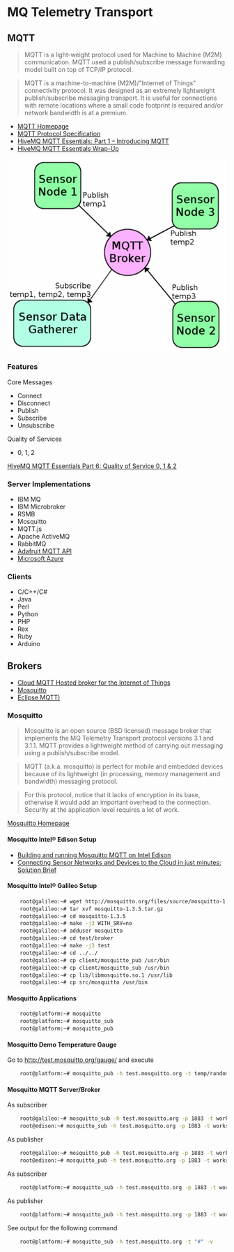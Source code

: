  MQ Telemetry Transport
==

## MQTT

> MQTT is a light-weight protocol used for Machine to Machine (M2M) communication. MQTT used a publish/subscribe message forwarding model built on top of TCP/IP protocol.

> MQTT is a machine-to-machine (M2M)/"Internet of Things" connectivity protocol. It was designed as an extremely lightweight publish/subscribe messaging transport. It is useful for connections with remote locations where a small code footprint is required and/or network bandwidth is at a premium.

- [MQTT Homepage](http://mqtt.org/)
- [MQTT Protocol Specification](http://www.ibm.com/developerworks/library/ws-mqtt/)
- [HiveMQ MQTT Essentials: Part 1 – Introducing MQTT](http://www.hivemq.com/blog/mqtt-essentials-part-1-introducing-mqtt)
- [HiveMQ MQTT Essentials Wrap-Up](http://www.hivemq.com/blog/mqtt-essentials-wrap-up)


![Source: Sparkfun.com](MQTT.PNG)

### Features

Core Messages

- Connect
- Disconnect
- Publish
- Subscribe
- Unsubscribe

Quality of Services

- 0, 1, 2

[HiveMQ MQTT Essentials Part 6: Quality of Service 0, 1 & 2](http://www.hivemq.com/mqtt-essentials-part-6-mqtt-quality-of-service-levels/)

### Server Implementations

- IBM MQ
- IBM Microbroker
- RSMB
- Mosquitto
- MQTT.js
- Apache ActiveMQ
- RabbitMQ
- [Adafruit MQTT API](https://learn.adafruit.com/adafruit-io/mqtt-api)
- [Microsoft Azure](http://iotmakerdendashboard.azurewebsites.net/install/publish.htm)

### Clients

- C/C++/C#
- Java
- Perl
- Python
- PHP
- Rex
- Ruby
- Arduino

## Brokers

- [Cloud MQTT Hosted broker for the Internet of Things](https://www.cloudmqtt.com/)
- [Mosquitto](http://test.mosquitto.org/)
- [Eclipse MQTT)](http://iot.eclipse.org/getting-started#tutorials)

### Mosquitto

> Mosquitto is an open source (BSD licensed) message broker that implements the MQ Telemetry Transport protocol versions 3.1 and 3.1.1. MQTT provides a lightweight method of carrying out messaging using a publish/subscribe model.

>MQTT (a.k.a. mosquitto) is perfect for mobile and embedded devices because of its lightweight (in processing, memory management and bandwidth) messaging protocol. 

> For this protocol, notice that it lacks of encryption in its base, otherwise it would add an important overhead to the connection. Security at the application level requires a lot of work.

[Mosquitto Homepage](http://mosquitto.org/)

#### Mosquitto Intel® Edison Setup

- [Building and running Mosquitto MQTT on Intel Edison](https://software.intel.com/en-us/blogs/2015/02/20/building-and-running-mosquitto-mqtt-on-intel-edison)
- [Connecting Sensor Networks and Devices to the Cloud in just minutes: Solution Brief](https://software.intel.com/sites/default/files/managed/52/10/IBM_Connecting_Sensor_Networks_and_Devices_Cloud_Minutes_Rev1_2.pdf)

#### Mosquitto Intel® Galileo Setup

```sh
    root@galileo:~# wget http://mosquitto.org/files/source/mosquitto-1.3.5.tar.gz
    root@galileo:~# tar xvf mosquitto-1.3.5.tar.gz
    root@galileo:~# cd mosquitto-1.3.5
    root@galileo:~# make -j3 WITH_SRV=no
    root@galileo:~# adduser mosquitto
    root@galileo:~# cd test/broker
    root@galileo:~# make -j3 test
    root@galileo:~# cd ../../
    root@galileo:~# cp client/mosquitto_pub /usr/bin
    root@galileo:~# cp client/mosquitto_sub /usr/bin
    root@galileo:~# cp lib/libmosquitto.so.1 /usr/lib
    root@galileo:~# cp src/mosquitto /usr/bin
```

#### Mosquitto Applications

```sh
    root@platform:~# mosquitto
    root@platform:~# mosquitto_sub
    root@platform:~# mosquitto_pub
```

#### Mosquitto Demo Temperature Gauge

Go to http://test.mosquitto.org/gauge/ and execute

```sh
    root@platform:~# mosquitto_pub -h test.mosquitto.org -t temp/random -m 23.0
```
####  Mosquitto MQTT Server/Broker

As subscriber

```sh
    root@galileo:~# mosquitto_sub -h test.mosquitto.org -p 1883 -t workshop/galileo
    root@edison:~# mosquitto_sub -h test.mosquitto.org -p 1883 -t workshop/edison
```

As publisher

```sh
    root@galileo:~# mosquitto_pub -h test.mosquitto.org -p 1883 -t workshop/galileo -m "Hello Galileo Operators!"
    root@edison:~# mosquitto_pub -h test.mosquitto.org -p 1883 -t workshop/edison -m "Hello Edison Operators!"
```

As subscriber

```sh
    root@platform:~# mosquitto_sub -h test.mosquitto.org -p 1883 -t workshop/all
```

As publisher

```sh
    root@platform:~# mosquitto_pub -h test.mosquitto.org -p 1883 -t workshop/all -m "Hello All Operators!"
```

See output for the following command

```sh
    root@platform:~# mosquitto_sub -h test.mosquitto.org -t "#" -v
```
